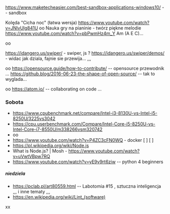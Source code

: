 
https://www.maketecheasier.com/best-sandbox-applications-windows10/ --  sandbox

Kolęda "Cicha noc" (łatwa wersja)
https://www.youtube.com/watch?v=JNlvUlg841U
oo
Nauka gry na pianinie - twórz piękne melodie
https://www.youtube.com/watch?v=pbPwmHz4m_Y
Am (A E C)...

oo

https://idangero.us/swiper/ - swiper, js ?
https://idangero.us/swiper/demos/ - widac jak dziala, fajnie sie przewija... ,,,

oo
https://opensource.guide/how-to-contribute/ -- opensource przewodnik ...
https://github.blog/2016-06-23-the-shape-of-open-source/ -- tak to wyglada...

oo
https://atom.io/ -- collaborating on code ...

### Sobota
- https://www.cpubenchmark.net/compare/Intel-i3-8130U-vs-Intel-i5-8250U/3225vs3042
- https://cpu.userbenchmark.com/Compare/Intel-Core-i5-8250U-vs-Intel-Core-i7-8550U/m338266vsm320742
- oo
- https://www.youtube.com/watch?v=P4ZC3cFN0WQ - docker [ ] [ ]
- https://pl.wikipedia.org/wiki/Node.js
- What is Node.js? | Mosh - https://www.youtube.com/watch?v=uVwtVBpw7RQ
- https://www.youtube.com/watch?v=yE9v9rt6ziw -- python 4 beginners
##### niedziela
- https://pclab.pl/art80559.html -- Labotomia #15 , sztuczna inteligencja ,,, i inne tematy ,,,
- https://en.wikipedia.org/wiki/Lint_(software)

xx
